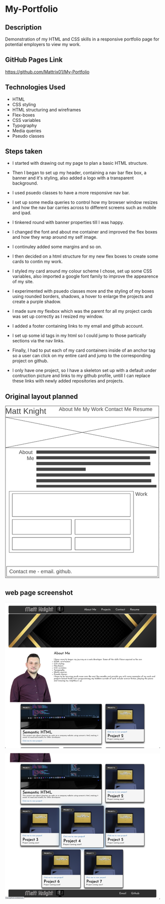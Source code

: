# My-Portfolio

## Description

Demonstration of my HTML and CSS skills in a responsive portfolio page for potential employers to view my work.

## GitHub Pages Link

https://github.com/Mattrix01/My-Portfolio

## Technologies Used

- HTML
- CSS styling
- HTML structuring and wireframes
- Flex-boxes
- CSS variables
- Typography
- Media queries
- Pseudo classes

## Steps taken

- I started with drawing out my page to plan a basic HTML structure.

- Then I began to set up my header, containing a nav bar flex box, a banner and it's styling, also added a logo with a transparent background.

- I used psuedo classes to have a more responsive nav bar.

- I set up some media queries to control how my browser window resizes and how the nav bar carries across to different screens such as mobile and ipad.

- I tinkered round with banner properties till I was happy.

- I changed the font and about me container and improved the flex boxes and how they wrap around my self image.

- I continuley added some margins and so on.

- I then decided on a html structure for my new flex boxes to create some cards to contin my work.

- I styled my card around my colour scheme I chose, set up some CSS variables, also imported a google font family to improve the appearence of my site.

- I experimented with psuedo classes more and the styling of my boxes using rounded borders, shadows, a hover to enlarge the projects and create a purple shadow.

- I made sure my flexbox which was the parent for all my project cards was set up correctly as I resized my window.

- I added a footer containing links to my email and github account.

- I set up some id tags in my html so I could jump to those partically sections via the nav links.

- Finally, I had to put each of my card containers inside of an anchor tag so a user can click on my entire card and jump to the corresponding project on github.

- I only have one project, so I have a skeleton set up with a default under contruction picture and links to my github profile, untill I can replace these links with newly added repositories and projects.

## Original layout planned

![layout drawing](images/html-layout-drawing.png)

## web page screenshot

![webpage screenshot 1](images/page-screenshot-top.png)

![webpage screenshot 1](images/page-screenshot-bottom.png)
